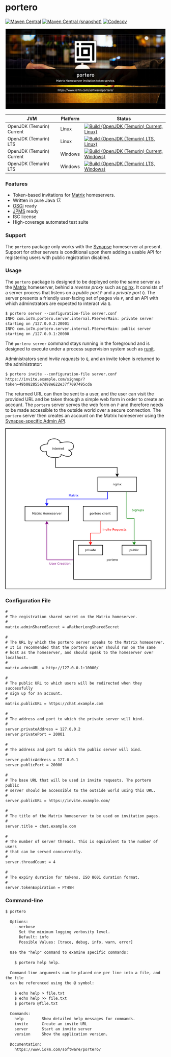 portero
===

[![Maven Central](https://img.shields.io/maven-central/v/com.io7m.portero/com.io7m.portero.svg?style=flat-square)](http://search.maven.org/#search%7Cga%7C1%7Cg%3A%22com.io7m.portero%22)
[![Maven Central (snapshot)](https://img.shields.io/nexus/s/https/s01.oss.sonatype.org/com.io7m.portero/com.io7m.portero.svg?style=flat-square)](https://s01.oss.sonatype.org/content/repositories/snapshots/com/io7m/portero/)
[![Codecov](https://img.shields.io/codecov/c/github/io7m/portero.svg?style=flat-square)](https://codecov.io/gh/io7m/portero)

![portero](./src/site/resources/portero.jpg?raw=true)

| JVM | Platform | Status |
|-----|----------|--------|
| OpenJDK (Temurin) Current | Linux | [![Build (OpenJDK (Temurin) Current, Linux)](https://img.shields.io/github/actions/workflow/status/io7m/portero/main.linux.temurin.current.yml)](https://github.com/io7m/portero/actions?query=workflow%3Amain.linux.temurin.current)|
| OpenJDK (Temurin) LTS | Linux | [![Build (OpenJDK (Temurin) LTS, Linux)](https://img.shields.io/github/actions/workflow/status/io7m/portero/main.linux.temurin.lts.yml)](https://github.com/io7m/portero/actions?query=workflow%3Amain.linux.temurin.lts)|
| OpenJDK (Temurin) Current | Windows | [![Build (OpenJDK (Temurin) Current, Windows)](https://img.shields.io/github/actions/workflow/status/io7m/portero/main.windows.temurin.current.yml)](https://github.com/io7m/portero/actions?query=workflow%3Amain.windows.temurin.current)|
| OpenJDK (Temurin) LTS | Windows | [![Build (OpenJDK (Temurin) LTS, Windows)](https://img.shields.io/github/actions/workflow/status/io7m/portero/main.windows.temurin.lts.yml)](https://github.com/io7m/portero/actions?query=workflow%3Amain.windows.temurin.lts)|


### Features

  * Token-based invitations for [Matrix](https://matrix.org/) homeservers.
  * Written in pure Java 17.
  * [OSGi](https://www.osgi.org/) ready
  * [JPMS](https://en.wikipedia.org/wiki/Java_Platform_Module_System) ready
  * ISC license
  * High-coverage automated test suite

### Support

The `portero` package only works with the [Synapse](https://github.com/matrix-org/synapse)
homeserver at present. Support for other servers is conditional upon them adding
a usable API for registering users with public registration disabled.

### Usage

The `portero` package is designed to be deployed onto the same server as
the [Matrix](https://matrix.org/) homeserver, behind a _reverse proxy_ such
as [nginx](https://nginx.org/). It consists of a server process that listens
on a _public port_ `P` and a _private port_ `Q`. The server presents a friendly
user-facing set of pages via `P`, and an API with which adminstrators are
expected to interact via `Q`.

```
$ portero server --configuration-file server.conf
INFO com.io7m.portero.server.internal.PServerMain: private server starting on /127.0.0.2:20001
INFO com.io7m.portero.server.internal.PServerMain: public server starting on /127.0.0.1:20000
```

The `portero server` command stays running in the foreground and is designed
to execute under a process supervision system such as [runit](http://smarden.org/runit/).

Administrators send _invite requests_ to `Q`, and an invite token is returned
to the administrator:

```
$ portero invite --configuration-file server.conf
https://invite.example.com/signup/?token=49b082855e7d98e622e37f7097495cda
```

The returned URL can then be sent to a user, and the user can visit the
provided URL and be taken through a simple web form in order to create
an account. The `portero` server serves the web form on `P` and therefore
needs to be made accessible to the outside world over a secure connection.
The `portero` server then creates an account on the Matrix homeserver using
the [Synapse-specific Admin API](https://github.com/matrix-org/synapse/blob/master/docs/admin_api/register_api.rst).

[![Architecture](src/site/resources/arch.png)](src/site/resources/arch.png)

### Configuration File

```
#
# The registration shared secret on the Matrix homeserver.
#
matrix.adminSharedSecret = aRatherLongSharedSecret

#
# The URL by which the portero server speaks to the Matrix homeserver.
# It is recommended that the portero server should run on the same
# host as the homeserver, and should speak to the homeserver over localhost.
#
matrix.adminURL = http://127.0.0.1:10000/

#
# The public URL to which users will be redirected when they successfully
# sign up for an account.
#
matrix.publicURL = https://chat.example.com

#
# The address and port to which the private server will bind.
#
server.privateAddress = 127.0.0.2
server.privatePort = 20001

#
# The address and port to which the public server will bind.
#
server.publicAddress = 127.0.0.1
server.publicPort = 20000

#
# The base URL that will be used in invite requests. The portero public
# server should be accessible to the outside world using this URL.
#
server.publicURL = https://invite.example.com/

#
# The title of the Matrix homeserver to be used on invitation pages.
#
server.title = chat.example.com

#
# The number of server threads. This is equivalent to the number of users
# that can be served concurrently.
#
server.threadCount = 4

#
# The expiry duration for tokens, ISO 8601 duration format.
#
server.tokenExpiration = PT48H
```

### Command-line

```
$ portero

  Options:
    --verbose
      Set the minimum logging verbosity level.
      Default: info
      Possible Values: [trace, debug, info, warn, error]

  Use the "help" command to examine specific commands:

    $ portero help help.

  Command-line arguments can be placed one per line into a file, and the file
  can be referenced using the @ symbol:

    $ echo help > file.txt
    $ echo help >> file.txt
    $ portero @file.txt

  Commands:
    help        Show detailed help messages for commands.
    invite      Create an invite URL
    server      Start an invite server
    version     Show the application version.

  Documentation:
    https://www.io7m.com/software/portero/
```

